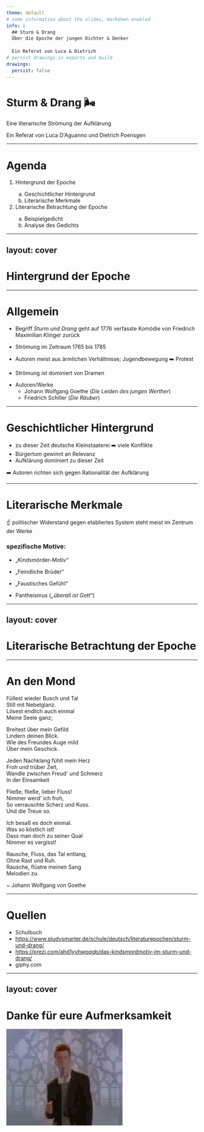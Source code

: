 ```yaml
---
theme: default
# some information about the slides, markdown enabled
info: |
  ## Sturm & Drang
  Über die Epoche der jungen Dichter & Denker

  Ein Referat von Luca & Dietrich
# persist drawings in exports and build
drawings:
  persist: false
---
```


# Sturm & Drang 🌬️

<p class="pl-1">Eine literarische Strömung der Aufklärung</p>

<div class="relative w-full text-right -bottom-38 text-gray-700 dark:text-gray-300">
  Ein Referat von Luca D'Aguanno und Dietrich Poensgen
</div>

<!--
The last comment block of each slide will be treated as slide notes. It will be visible and editable in Presenter Mode along with the slide. [Read more in the docs](https://sli.dev/guide/syntax.html#notes)
-->

---

# Agenda

<ol class="list-decimal list-inside">
  <li>
      Hintergrund der Epoche
  </li>
  <ul class="ml-4 pl-2 list-inside" style="list-style-type: lower-latin;">
    <li>Geschichtlicher Hintergrund</li>
    <li>Literarische Merkmale</li>
  </ul>
  <li class="mt-2">
      Literarische Betrachtung der Epoche
  </li>
  <ul class="ml-4 pl-2 list-inside" style="list-style-type: lower-latin;">
    <li>Beispielgedicht</li>
    <li>Analyse des Gedichts</li>
  </ul>
</ol>

---
layout: cover
---

# Hintergrund der Epoche

---

# Allgemein

- Begriff *Sturm und Drang* geht auf 1776 verfasste Komödie von Friedrich Maximilian Klinger zurück

- Strömung im Zeitraum 1765 bis 1785

- Autoren meist aus ärmlichen Verhältnisse; Jugendbewegung ➡️ Protest

- Strömung ist dominiert von Dramen

<v-click>

- Autoren/Werke
  - Johann Wolfgang Goethe (*Die Leiden des jungen Werther*)
  - Friedrich Schiller (*Die Räuber*)

</v-click>

<!--
TODO: mehr Inhalt in Autoren/Werke Abschnitt
zu 1: Friedrich Maximiliam Klinger war zu dieser Zeit ein enger Freund Goethes

CLICK 1: Autoren/Beispielwerke
-->

---

# Geschichtlicher Hintergrund

- zu dieser Zeit deutsche Kleinstaaterei ➡️ viele Konflikte
- Bürgertum gewinnt an Relevanz
- Aufklärung dominiert zu dieser Zeit

<v-click>
  <div class="px-3 py-4 my-3 rounded-md w-full bg-gray-100 dark:bg-gray-800"><span class="mr-1">➡️</span> Autoren richten sich gegen Rationalität der Aufklärung</div>
</v-click>

<!--
Rationalität und genaues Planen wurde zur Expansion strikter Verwaltungssysteme genutzt, Sturm und Drang protestiert gegen diese Reduzierung der Menschen auf ihren Nutzen für ein System und für das emphatische Wesen im Menschen

👉 Rationalität ➡️ vernunftgesteuertes Handeln des Menschen (René Descartes war Vorreiter)

CLICK1: Fazit: Anti-Rationaliät
-->

---

# Literarische Merkmale

<div class="px-3 py-4 mb-3 rounded-md w-full bg-gray-100 dark:bg-gray-800"><span class="mr-1">☝️</span> politischer Widerstand gegen etabliertes System steht meist im Zentrum der Werke</div>

<v-click>

### spezifische Motive:

</v-click>
  
<v-clicks>

- „Kindsmörder-Motiv“

- „Feindliche Brüder“

- „Faustisches Gefühl“

- Pantheismus (*„überall ist Gott“*)

</v-clicks>

<!--
TODO: verbleibende Motiverklärungen recherchieren

❗❗❗Die Leitbegriffe dieser Epoche waren Freiheit, Natur, Genie und Gefühl.❗❗❗

CLICK 1: Motivliste:

- „Kindsmörder-Motiv“
	- viele uneheliche Kinder (damals Schande) wurden zur Verheimlichung einfach getötet; Abtreibungen fast unmöglich
    ➡️ oft Motiv für Täuschung & Verführung
    - Motiv erleichtert Ausdrücken von Gefühlen

- „Feindliche Brüder“

- „Faustisches Gefühl“
	- Ursprung aus Goethes Werk Faust
- Pantheismus (*„überall ist Gott“*)
-->

---
layout: cover
---

# Literarische Betrachtung der Epoche

---

<h1>An den Mond</h1>

<div class="border-l-2 border-gray-400 bg-transparent px-4 text-lg dark:text-gray-100 columns-2 rounded-none">
<p>
  Füllest wieder Busch und Tal<br/>
  Still mit Nebelglanz.<br />
  Lösest endlich auch einmal<br />
  Meine Seele ganz;
</p>

<p>
  Breitest über mein Gefild<br />
  Lindern deinen Blick.<br />
  Wie des Freundes Auge mild<br />
  Über mein Geschick.
</p>

<p>
  Jeden Nachklang fühlt mein Herz<br />
  Froh und trüber Zeit,<br />
  Wandle zwischen Freud' und Schmerz<br />
  In der Einsamkeit
</p>

<p>
  Fließe, fließe, lieber Fluss!<br />
  Nimmer werd' ich froh,<br />
  So verrauschte Scherz und Kuss.<br />
  Und die Treue so.
</p>

<p>
  Ich besaß es doch einmal.<br />
  Was so köstlich ist!<br />
  Dass man doch zu seiner Qual<br />
  Nimmer es vergisst!
</p>

<p>
  Rausche, Fluss, das Tal entlang,<br />
  Ohne Rast und Ruh.<br />
  Rausche, flüstre meinen Sang<br />
  Melodien zu.
</p>
</div>

<p>~ Johann Wolfgang von Goethe</p>

<!--
TODO: In Analyse Emotionalität des Gedichtes betonen!!!!!!! && Verknüpfungen zu Motiven!
-->

---

# Quellen

<ul class="list-disc list-inside">
  <li>Schulbuch</li>
  <li><a href="https://www.studysmarter.de/schule/deutsch/literaturepochen/sturm-und-drang/" target="_blank">https://www.studysmarter.de/schule/deutsch/literaturepochen/sturm-und-drang/</a></li>
  <li><a target="_blank" href="https://prezi.com/ahd1yvhwpqgb/das-kindsmordmotiv-im-sturm-und-drang/">https://prezi.com/ahd1yvhwpqgb/das-kindsmordmotiv-im-sturm-und-drang/</a></li>
  <li>giphy.com</li>
</ul>

---
layout: cover
---

<h1 class="text-center">Danke für eure Aufmerksamkeit</h1>

<img src="/img/ricki.gif" alt="ricki" class="m-auto" />
